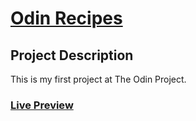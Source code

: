 # [Odin Recipes](https://www.theodinproject.com/lessons/foundations-recipes)

## Project Description

This is my first project at The Odin Project.

### [Live Preview](https://htmlpreview.github.io/?https://github.com/selimbiber/30Day30Project-HTML5-CSS3-Challenges/blob/main/%2BDay30-odin-recipes/index.html)